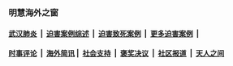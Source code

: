 
### 明慧海外之窗

####  [武汉肺炎](indexes/365.md?t=02220800) &nbsp;|&nbsp;  [迫害案例综述](indexes/328.md?t=02220800) &nbsp;|&nbsp; [迫害致死案例](indexes/277.md?t=02220800)  &nbsp;|&nbsp; [更多迫害案例](indexes/81.md?t=02220800)  &nbsp;|&nbsp; 
####  [时事评论](indexes/19.md?t=02220800) &nbsp;|&nbsp; [海外简讯](indexes/245.md?t=02220800)&nbsp;|&nbsp;  [社会支持](indexes/140.md?t=02220800) &nbsp;|&nbsp; [褒奖决议](indexes/282.md?t=02220800) &nbsp;|&nbsp; [社区报道](indexes/91.md?t=02220800)  &nbsp;|&nbsp; [天人之间](indexes/78.md?t=02220800) 

